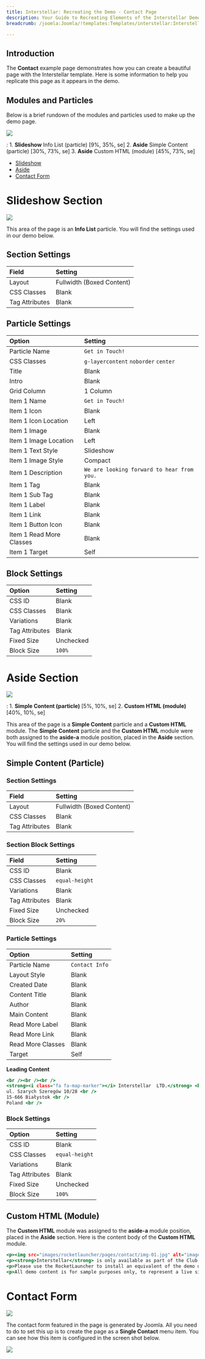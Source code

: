 ```yaml
---
title: Interstellar: Recreating the Demo - Contact Page
description: Your Guide to Recreating Elements of the Interstellar Demo for Joomla
breadcrumb: /joomla:Joomla/!templates:Templates/interstellar:Interstellar

---
```


## Introduction

The **Contact** example page demonstrates how you can create a beautiful page with the Interstellar template. Here is some information to help you replicate this page as it appears in the demo.

## Modules and Particles

Below is a brief rundown of the modules and particles used to make up the demo page.

![](assets/page_contact.jpeg)

:   1. **Slideshow** Info List (particle) [9%, 35%, se]
    2. **Aside** Simple Content (particle) [30%, 73%, se]
    3. **Aside** Custom HTML (module) [45%, 73%, se]

* [Slideshow](#slideshow-section)
* [Aside](#aside-section)
* [Contact Form](#contact-form)

# Slideshow Section

![](assets/page_contact_1.jpeg)

This area of the page is an **Info List** particle. You will find the settings used in our demo below.

## Section Settings

| Field          | Setting                   |
| :-----         | :-----                    |
| Layout         | Fullwidth (Boxed Content) |
| CSS Classes    | Blank                     |
| Tag Attributes | Blank                     |

## Particle Settings

| Option                   | Setting                                    |
| :-----                   | :-----                                     |
| Particle Name            | `Get in Touch!`                            |
| CSS Classes              | `g-layercontent` `noborder` `center`       |
| Title                    | Blank                                      |
| Intro                    | Blank                                      |
| Grid Column              | 1 Column                                   |
| Item 1 Name              | `Get in Touch!`                            |
| Item 1 Icon              | Blank                                      |
| Item 1 Icon Location     | Left                                       |
| Item 1 Image             | Blank                                      |
| Item 1 Image Location    | Left                                       |
| Item 1 Text Style        | Slideshow                                  |
| Item 1 Image Style       | Compact                                    |
| Item 1 Description       | `We are looking forward to hear from you.` |
| Item 1 Tag               | Blank                                      |
| Item 1 Sub Tag           | Blank                                      |
| Item 1 Label             | Blank                                      |
| Item 1 Link              | Blank                                      |
| Item 1 Button Icon       | Blank                                      |
| Item 1 Read More Classes | Blank                                      |
| Item 1 Target            | Self                                       |

## Block Settings

| Option         | Setting   |
| :-----         | :-----    |
| CSS ID         | Blank     |
| CSS Classes    | Blank     |
| Variations     | Blank     |
| Tag Attributes | Blank     |
| Fixed Size     | Unchecked |
| Block Size     | `100%`    |

# Aside Section

![](assets/page_contact_2.jpeg)

:	1. **Simple Content (particle)** [5%, 10%, se]
	2. **Custom HTML (module)** [40%, 10%, se]

This area of the page is a **Simple Content** particle and a **Custom HTML** module. The **Simple Content** particle and the **Custom HTML** module were both assigned to the **aside-a** module position, placed in the **Aside** section. You will find the settings used in our demo below.

## Simple Content (Particle)

### Section Settings

| Field          | Setting                   |
| :-----         | :-----                    |
| Layout         | Fullwidth (Boxed Content) |
| CSS Classes    | Blank                     |
| Tag Attributes | Blank                     |

### Section Block Settings

| Field          | Setting        |
| :-----         | :-----         |
| CSS ID         | Blank          |
| CSS Classes    | `equal-height` |
| Variations     | Blank          |
| Tag Attributes | Blank          |
| Fixed Size     | Unchecked      |
| Block Size     | `20%`          |

### Particle Settings

| Option            | Setting        |
| :-----            | :-----         |
| Particle Name     | `Contact Info` |
| Layout Style      | Blank          |
| Created Date      | Blank          |
| Content Title     | Blank          |
| Author            | Blank          |
| Main Content      | Blank          |
| Read More Label   | Blank          |
| Read More Link    | Blank          |
| Read More Classes | Blank          |
| Target            | Self           |

**Leading Content**

~~~ .html
<br /><br /><br />
<strong><i class="fa fa-map-marker"></i> Interstellar  LTD.</strong> <br />
ul. Szarych Szeregów 10/28 <br />
15-666 Białystok <br />
Poland <br />
~~~

### Block Settings

| Option         | Setting        |
| :-----         | :-----         |
| CSS ID         | Blank          |
| CSS Classes    | `equal-height` |
| Variations     | Blank          |
| Tag Attributes | Blank          |
| Fixed Size     | Unchecked      |
| Block Size     | `100%`         |

## Custom HTML (Module)

The **Custom HTML** module was assigned to the **aside-a** module position, placed in the **Aside** section. Here is the content body of the **Custom HTML** module.

~~~ .html
<p><img src="images/rocketlauncher/pages/contact/img-01.jpg" alt="image" /></p>
<p><strong>Interstellar</strong> is only available as part of the Club Subscription.</p>
<p>Please use the RocketLauncher to install an equivalent of the demo onto your site.</p>
<p>All demo content is for sample purposes only, to represent a live site.</p>
~~~

# Contact Form

![](assets/page_contact_3.jpeg)

The contact form featured in the page is generated by Joomla. All you need to do to set this up is to create the page as a **Single Contact** menu item. You can see how this item is configured in the screen shot below. 

![](assets/page_contact_4.jpeg)
